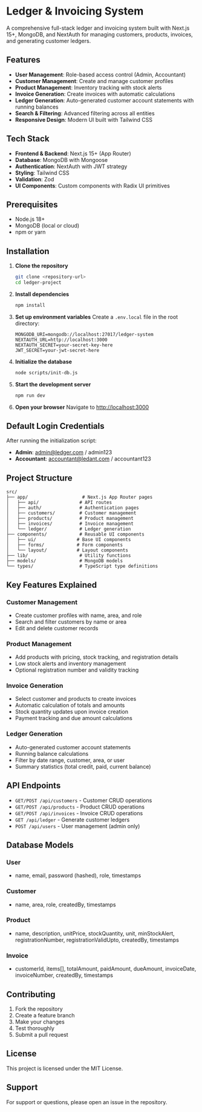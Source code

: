 # Ledger & Invoicing System

A comprehensive full-stack ledger and invoicing system built with Next.js 15+, MongoDB, and NextAuth for managing customers, products, invoices, and generating customer ledgers.

## Features

- **User Management**: Role-based access control (Admin, Accountant)
- **Customer Management**: Create and manage customer profiles
- **Product Management**: Inventory tracking with stock alerts
- **Invoice Generation**: Create invoices with automatic calculations
- **Ledger Generation**: Auto-generated customer account statements with running balances
- **Search & Filtering**: Advanced filtering across all entities
- **Responsive Design**: Modern UI built with Tailwind CSS

## Tech Stack

- **Frontend & Backend**: Next.js 15+ (App Router)
- **Database**: MongoDB with Mongoose
- **Authentication**: NextAuth with JWT strategy
- **Styling**: Tailwind CSS
- **Validation**: Zod
- **UI Components**: Custom components with Radix UI primitives

## Prerequisites

- Node.js 18+ 
- MongoDB (local or cloud)
- npm or yarn

## Installation

1. **Clone the repository**
   ```bash
   git clone <repository-url>
   cd ledger-project
   ```

2. **Install dependencies**
   ```bash
   npm install
   ```

3. **Set up environment variables**
   Create a `.env.local` file in the root directory:
   ```env
   MONGODB_URI=mongodb://localhost:27017/ledger-system
   NEXTAUTH_URL=http://localhost:3000
   NEXTAUTH_SECRET=your-secret-key-here
   JWT_SECRET=your-jwt-secret-here
   ```

4. **Initialize the database**
   ```bash
   node scripts/init-db.js
   ```

5. **Start the development server**
   ```bash
   npm run dev
   ```

6. **Open your browser**
   Navigate to [http://localhost:3000](http://localhost:3000)

## Default Login Credentials

After running the initialization script:

- **Admin**: admin@ledger.com / admin123
- **Accountant**: accountant@ledant.com / accountant123

## Project Structure

```
src/
├── app/                    # Next.js App Router pages
│   ├── api/               # API routes
│   ├── auth/              # Authentication pages
│   ├── customers/         # Customer management
│   ├── products/          # Product management
│   ├── invoices/          # Invoice management
│   └── ledger/            # Ledger generation
├── components/            # Reusable UI components
│   ├── ui/               # Base UI components
│   ├── forms/            # Form components
│   └── layout/           # Layout components
├── lib/                   # Utility functions
├── models/                # MongoDB models
└── types/                 # TypeScript type definitions
```

## Key Features Explained

### Customer Management
- Create customer profiles with name, area, and role
- Search and filter customers by name or area
- Edit and delete customer records

### Product Management
- Add products with pricing, stock tracking, and registration details
- Low stock alerts and inventory management
- Optional registration number and validity tracking

### Invoice Generation
- Select customer and products to create invoices
- Automatic calculation of totals and amounts
- Stock quantity updates upon invoice creation
- Payment tracking and due amount calculations

### Ledger Generation
- Auto-generated customer account statements
- Running balance calculations
- Filter by date range, customer, area, or user
- Summary statistics (total credit, paid, current balance)

## API Endpoints

- `GET/POST /api/customers` - Customer CRUD operations
- `GET/POST /api/products` - Product CRUD operations
- `GET/POST /api/invoices` - Invoice CRUD operations
- `GET /api/ledger` - Generate customer ledgers
- `POST /api/users` - User management (admin only)

## Database Models

### User
- name, email, password (hashed), role, timestamps

### Customer
- name, area, role, createdBy, timestamps

### Product
- name, description, unitPrice, stockQuantity, unit, minStockAlert, registrationNumber, registrationValidUpto, createdBy, timestamps

### Invoice
- customerId, items[], totalAmount, paidAmount, dueAmount, invoiceDate, invoiceNumber, createdBy, timestamps

## Contributing

1. Fork the repository
2. Create a feature branch
3. Make your changes
4. Test thoroughly
5. Submit a pull request

## License

This project is licensed under the MIT License.

## Support

For support or questions, please open an issue in the repository.